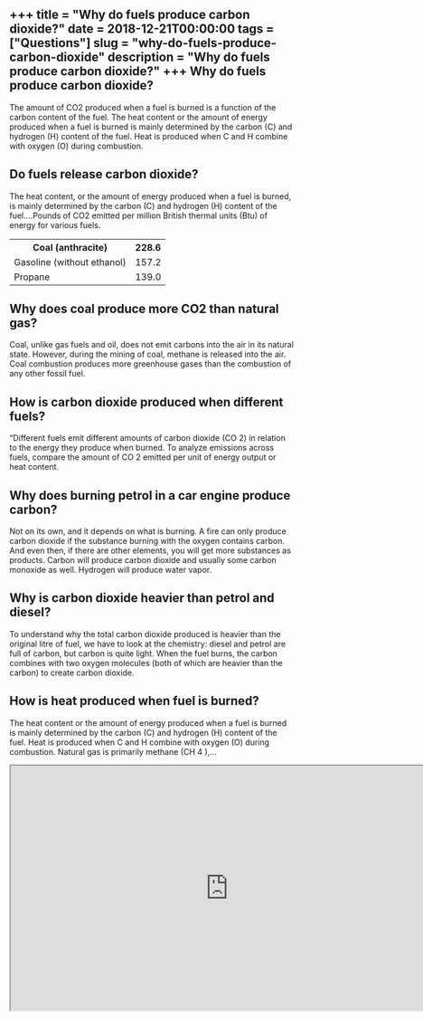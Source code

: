 +++
title = "Why do fuels produce carbon dioxide?"
date = 2018-12-21T00:00:00
tags = ["Questions"]
slug = "why-do-fuels-produce-carbon-dioxide"
description = "Why do fuels produce carbon dioxide?"
+++
Why do fuels produce carbon dioxide?
------------------------------------

The amount of CO2 produced when a fuel is burned is a function of the carbon content of the fuel. The heat content or the amount of energy produced when a fuel is burned is mainly determined by the carbon (C) and hydrogen (H) content of the fuel. Heat is produced when C and H combine with oxygen (O) during combustion.

Do fuels release carbon dioxide?
--------------------------------

The heat content, or the amount of energy produced when a fuel is burned, is mainly determined by the carbon (C) and hydrogen (H) content of the fuel….Pounds of CO2 emitted per million British thermal units (Btu) of energy for various fuels.

<table><tr><th>Coal (anthracite)</th><th>228.6</th></tr><tr><td>Gasoline (without ethanol)</td><td>157.2</td></tr><tr><td>Propane</td><td>139.0</td></tr></table>

Why does coal produce more CO2 than natural gas?
------------------------------------------------

Coal, unlike gas fuels and oil, does not emit carbons into the air in its natural state. However, during the mining of coal, methane is released into the air. Coal combustion produces more greenhouse gases than the combustion of any other fossil fuel.

How is carbon dioxide produced when different fuels?
----------------------------------------------------

“Different fuels emit different amounts of carbon dioxide (CO 2) in relation to the energy they produce when burned. To analyze emissions across fuels, compare the amount of CO 2 emitted per unit of energy output or heat content.

Why does burning petrol in a car engine produce carbon?
-------------------------------------------------------

Not on its own, and it depends on what is burning. A fire can only produce carbon dioxide if the substance burning with the oxygen contains carbon. And even then, if there are other elements, you will get more substances as products. Carbon will produce carbon dioxide and usually some carbon monoxide as well. Hydrogen will produce water vapor.

Why is carbon dioxide heavier than petrol and diesel?
-----------------------------------------------------

To understand why the total carbon dioxide produced is heavier than the original litre of fuel, we have to look at the chemistry: diesel and petrol are full of carbon, but carbon is quite light. When the fuel burns, the carbon combines with two oxygen molecules (both of which are heavier than the carbon) to create carbon dioxide.

How is heat produced when fuel is burned?
-----------------------------------------

The heat content or the amount of energy produced when a fuel is burned is mainly determined by the carbon (C) and hydrogen (H) content of the fuel. Heat is produced when C and H combine with oxygen (O) during combustion. Natural gas is primarily methane (CH 4 ),…

<iframe allow="accelerometer; autoplay; clipboard-write; encrypted-media; gyroscope; picture-in-picture" allowfullscreen="" class="__youtube_prefs__  epyt-is-override  no-lazyload" data-no-lazy="1" data-origheight="433" data-origwidth="770" data-skipgform_ajax_framebjll="" height="433" id="_ytid_50157" loading="lazy" src="https://www.youtube.com/embed/Mb_8DJF6Hp0?enablejsapi=1&autoplay=0&cc_load_policy=0&cc_lang_pref=&iv_load_policy=1&loop=0&modestbranding=0&rel=1&fs=1&playsinline=0&autohide=2&theme=dark&color=red&controls=1&" title="YouTube player" width="770"></iframe>